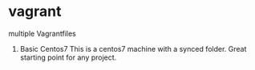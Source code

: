 # vagrant
multiple Vagrantfiles

1. Basic Centos7
This is a centos7 machine with a synced folder. Great starting point for any project.
